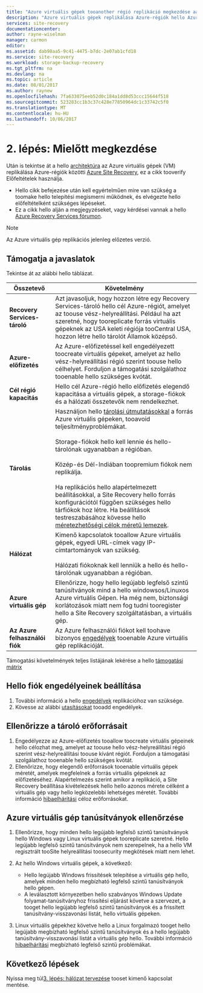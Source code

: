 ```yaml
---
title: "Azure virtuális gépek tooanother régió replikáció megkezdése aaaBefore |} Microsoft Docs"
description: "Azure virtuális gépek replikálása Azure-régiók hello Azure Site Recovery szolgáltatással közötti előtt kell tootake hello lépéseket foglalja"
services: site-recovery
documentationcenter: 
author: rayne-wiselman
manager: carmon
editor: 
ms.assetid: dab98aa5-9c41-4475-b7dc-2e07ab1cfd18
ms.service: site-recovery
ms.workload: storage-backup-recovery
ms.tgt_pltfrm: na
ms.devlang: na
ms.topic: article
ms.date: 08/01/2017
ms.author: raynew
ms.openlocfilehash: 7fa633075eeb52d0c184a1dd8d53ccc15644f518
ms.sourcegitcommit: 523283cc1b3c37c428e77850964dc1c33742c5f0
ms.translationtype: MT
ms.contentlocale: hu-HU
ms.lasthandoff: 10/06/2017
---
```

# <a name="step-2-before-you-start"></a>2. lépés: Mielőtt megkezdése

Után is tekintse át a hello [architektúra](azure-to-azure-walkthrough-architecture.md) az Azure virtuális gépek (VM) replikálása Azure-régiók közötti [Azure Site Recovery](site-recovery-overview.md), ez a cikk tooverify Előfeltételek használja. 

- Hello cikk befejezése után kell egyértelműen mire van szükség a toomake hello telepítési megismerni működnek, és elvégezte hello előfeltételként szükséges lépéseket.
- Ez a cikk hello alján a megjegyzéseket, vagy kérdései vannak a hello [Azure Recovery Services fórumon](https://social.msdn.microsoft.com/forums/azure/home?forum=hypervrecovmgr).

>[!NOTE]
>
> Az Azure virtuális gép replikációs jelenleg előzetes verzió.



## <a name="support-recommendations"></a>Támogatja a javaslatok

Tekintse át az alábbi hello táblázat.

**Összetevő** | **Követelmény**
--- | ---
**Recovery Services-tároló** | Azt javasoljuk, hogy hozzon létre egy Recovery Services-tároló hello cél Azure-régiót, amelyet az toouse vész-helyreállítási. Például ha azt szeretné, hogy tooreplicate forrás virtuális gépeknek az USA keleti régiója tooCentral USA, hozzon létre hello tárolót Államok középső.
**Azure-előfizetés** | Az Azure-előfizetéssel kell engedélyezett toocreate virtuális gépeket, amelyet az hello vész-helyreállítási régió szerint toouse hello célhelyet. Forduljon a támogatási szolgálathoz tooenable hello szükséges kvótát.
**Cél régió kapacitás** | Hello cél Azure-régió hello előfizetés elegendő kapacitása a virtuális gépek, a storage-fiókok és a hálózati összetevők nem rendelkezhet.
**Tárolás** | Használjon hello [tárolási útmutatásokkal](../storage/common/storage-scalability-targets.md#scalability-targets-for-virtual-machine-disks) a forrás Azure virtuális gépeken, tooavoid teljesítményproblémákat.<br/><br/> Storage-fiókok hello kell lennie és hello-tárolónak ugyanabban a régióban.<br/><br/> Közép-és Dél-Indiában toopremium fiókok nem replikálja.<br/><br/> Ha replikációs hello alapértelmezett beállításokkal, a Site Recovery hello forrás konfigurációtól függően szükséges hello tárfiókok hoz létre. Ha beállítások testreszabásához kövesse hello [méretezhetőségi célok méretű lemezek](../storage/common/storage-scalability-targets.md#scalability-targets-for-virtual-machine-disks).
**Hálózat** | Kimenő kapcsolatok tooallow Azure virtuális gépek, egyedi URL-címek vagy IP-címtartományok van szükség.<br/><br/> Hálózati fiókoknak kell lenniük a hello és hello-tárolónak ugyanabban a régióban. 
**Azure virtuális gép** | Ellenőrizze, hogy hello legújabb legfelső szintű tanúsítványok mind a hello windowsos/Linuxos Azure virtuális Gépen. Ha még nem, biztonsági korlátozások miatt nem fog tudni tooregister hello a Site Recovery szolgáltatásban, a virtuális gép.
**Az Azure felhasználói fiók** | Az Azure felhasználói fiókot kell toohave bizonyos [engedélyek](site-recovery-role-based-linked-access-control.md#permissions-required-to-enable-replication-for-new-virtual-machines) tooenable Azure virtuális gép replikációját.

Támogatási követelmények teljes listájának lekérése a hello [támogatási mátrix](site-recovery-support-matrix-azure-to-azure.md)


## <a name="set-permissions-on-hello-account"></a>Hello fiók engedélyeinek beállítása

1. További információ a hello [engedélyek](site-recovery-role-based-linked-access-control.md) replikációhoz van szüksége.
2. Kövesse az alábbi [utasításokat](../active-directory/role-based-access-control-configure.md#add-access) tooadd engedélyek.


## <a name="verify-target-resources"></a>Ellenőrizze a tároló erőforrásait

1. Engedélyezze az Azure-előfizetés tooallow toocreate virtuális gépeinek hello célozhat meg, amelyet az toouse hello vész-helyreállítási régió szerint vész-helyreállítási toouse kívánt régiót. Forduljon a támogatási szolgálathoz tooenable hello szükséges kvótát.
2. Ellenőrizze, hogy elegendő erőforrások tooenable virtuális gépek méretét, amelyek megfelelnek a forrás virtuális gépeknek az előfizetéséhez. Alapértelmezés szerint amikor a replikáció, a Site Recovery beállítása kivételezések hello hello azonos mérete célként a virtuális gép vagy hello legközelebbi lehetséges méretét. További információ [hibaelhárítási](site-recovery-azure-to-azure-troubleshoot-errors.md#azure-resource-quota-issues-error-code-150097) céloz erőforrásokat.

## <a name="verify-azure-vm-certificates"></a>Azure virtuális gép tanúsítványok ellenőrzése

1. Ellenőrizze, hogy minden hello legújabb legfelső szintű tanúsítványok hello Windows vagy Linux virtuális gépek tooreplicate szeretné. Hello legújabb legfelső szintű tanúsítványok nem szerepelnek, ha a hello VM regisztrált tooSite helyreállítási toosecurity megkötések miatt nem lehet.
2. Az hello Windows virtuális gépek, a következő:

    - Hello legújabb Windows frissítések telepítése a virtuális gép hello, amelyek minden hello megbízható legfelső szintű tanúsítványok hello gépen.
    - A leválasztott környezetben hello szabványos Windows Update folyamat-tanúsítványhoz frissítési eljárást követve a szervezet, a tooget hello legújabb legfelső szintű tanúsítványok és a frissített tanúsítvány-visszavonási listát, hello virtuális gépeken.
3. Linux virtuális gépekhez követve hello a Linux forgalmazó tooget hello legújabb megbízható legfelső szintű tanúsítványok és a hello legújabb tanúsítvány-visszavonási listát a virtuális gép hello. További információ [hibaelhárítási](site-recovery-azure-to-azure-troubleshoot-errors.md#trusted-root-certificates-error-code-151066) megbízható legfelső szintű problémákat.


## <a name="next-steps"></a>Következő lépések

Nyissa meg túl[3. lépés: hálózat tervezése](azure-to-azure-walkthrough-network.md) tooset kimenő kapcsolat mentése.
